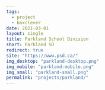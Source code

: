 ```yaml
---
tags:
  - project
  - boxclever
date: 2021-03-01
layout: single
title: Parkland School Division
short: Parkland SD
redirect: true
site: "https://www.psd.ca/"
img_desktop: "parkland-desktop.png"
img_mobile: "parkland-mobile.png"
img_small: "parkland-small.png"
permalink: "projects/parkland/"
---
```

